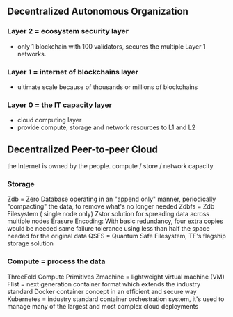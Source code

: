 ## Decentralized Autonomous Organization

### Layer 2 = ecosystem security layer
- only 1 blockchain with 100 validators, secures the multiple Layer 1 networks.

### Layer 1 = internet of blockchains layer
- ultimate scale because of thousands or millions of blockchains

### Layer 0 = the IT capacity layer
- cloud computing layer
- provide compute, storage and network resources to L1 and L2

## Decentralized Peer-to-peer Cloud

the Internet is owned by the people.
compute / store / network capacity

### Storage
Zdb = Zero Database
	operating in an "append only" manner, periodically "compacting" the data, to remove what's no longer needed
Zdbfs = Zdb Filesystem ( single node only)
Zstor solution for spreading data across multiple nodes
	Erasure Encoding: With basic redundancy, four extra copies would be needed 
	same failure tolerance using less than half the space needed for the original data
QSFS = Quantum Safe Filesystem, TF's flagship storage solution

### Compute = process the data
ThreeFold Compute Primitives
Zmachine = lightweight virtual machine (VM)
Flist = next generation container format which extends the industry standard Docker container concept in an efficient and secure way
Kubernetes = industry standard container orchestration system,	it's used to manage many of the largest and most complex cloud deployments
